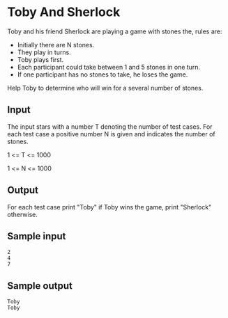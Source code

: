 # Toby And Sherlock

Toby and his friend Sherlock are playing a game with stones the, rules are:

- Initially there are N stones.
- They play in turns.
- Toby plays first.
- Each participant could take between 1 and 5 stones in one turn.
- If one participant has no stones to take, he loses the game.

Help Toby to determine who will win for a several number of stones.

## Input

The input stars with a number T denoting the number of test cases. For each
test case a positive number N is given and indicates the number of stones.

1 <= T <= 1000

1 <= N <= 1000

## Output

For each test case print "Toby" if Toby wins the game, print "Sherlock" otherwise.

## Sample input

```text
2
4
7
```

## Sample output

```text
Toby
Toby
```